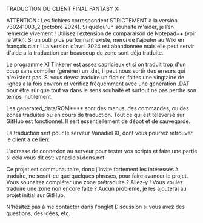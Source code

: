 TRADUCTION DU CLIENT FINAL FANTASY XI

ATTENTION : Les fichiers correspondent STRICTEMENT à la version v30241003_2 (octobre 2024). Si quelqu'un souhaite m'aider, je l’en remercie vivement ! Utilisez l’extension de comparaison de Notepad++ (voir le Wiki). Si un outil plus performant existe, merci de l'ajouter au Wiki en français clair ! La version d'avril 2024 est abandonnée mais elle peut servir d'aide a la traduction car beaucoup de zone sont déja traduite.

Le programme XI Tinkerer est assez capricieux et si on traduit trop d'un coup sans compiler (générer) un .dat, il peut nous sortir des erreurs qui n'existent pas. Si vous devez traduire un fichier, faites une vingtaine de lignes à la fois environ et vérifiez fréquemment avec une génération .DAT pour être sûr que tout va dans le sens souhaité et surtout ne pas perdre son temps inutilement.

Les generated_dats/ROM**** sont des menus, des commandes, ou des zones traduites ou en cours de traduction. Tout ce qui est téléversé sur GitHub est fonctionnel. Il sert essentiellement de dépot et de sauvegarde.

La traduction sert pour le serveur Vanadiel XI, dont vous pourrez retrouver le client a ce lien: 

L'adresse de connexion au serveur pour tester vos scripts et faire une partie si cela vous dit est: vanadielxi.ddns.net

Ce projet est communautaire, donc j'invite fortement les intéressés à traduire, ne serait-ce que quelques phrases, pour faire avancer le projet. Vous souhaitez compléter une zone prétraduite ? Allez-y ! Vous voulez traduire une zone non encore faite ? Aucun problème, je les ajouterai au projet initial sur GitHub.

N'hésitez pas à me contacter dans l'onglet Discussion si vous avez des questions, des idées, etc.
